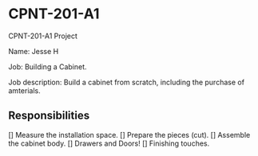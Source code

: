 # CPNT-201-A1
CPNT-201-A1 Project

Name: Jesse H

Job: Building a Cabinet.

Job description: Build a cabinet from scratch, including the purchase of amterials.

## Responsibilities

[] Measure the installation space.
[] Prepare the pieces (cut).
[] Assemble the cabinet body.
[] Drawers and Doors!
[] Finishing touches.
